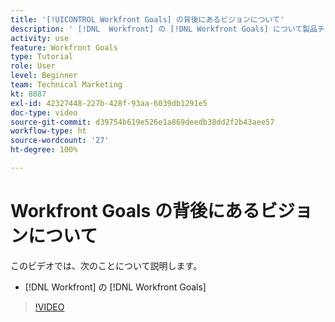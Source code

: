 ```yaml
---
title: '[!UICONTROL Workfront Goals] の背後にあるビジョンについて'
description: ' [!DNL  Workfront] の [!DNL Workfront Goals] について製品チームから説明します。'
activity: use
feature: Workfront Goals
type: Tutorial
role: User
level: Beginner
team: Technical Marketing
kt: 8887
exl-id: 42327448-227b-428f-93aa-6039db1291e5
doc-type: video
source-git-commit: d39754b619e526e1a869deedb38dd2f2b43aee57
workflow-type: ht
source-wordcount: '27'
ht-degree: 100%

---
```


# Workfront Goals の背後にあるビジョンについて

このビデオでは、次のことについて説明します。

* [!DNL  Workfront] の [!DNL Workfront Goals]

>[!VIDEO](https://video.tv.adobe.com/v/335181/?quality=12)
